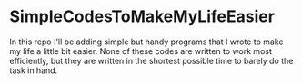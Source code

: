 # SimpleCodesToMakeMyLifeEasier
In this repo I'll be adding simple but handy programs that I wrote to make my life a little bit easier. None of these codes are written to work most efficiently, but they are written in the shortest possible time to barely do the task in hand. 
